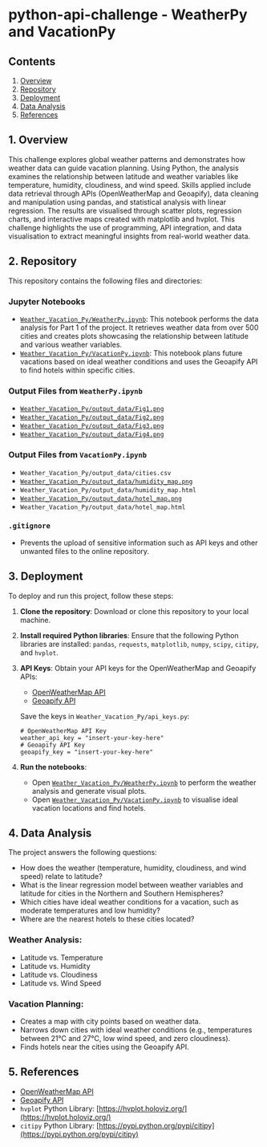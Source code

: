 # python-api-challenge - WeatherPy and VacationPy


## Contents

1. [Overview](#1-overview)
2. [Repository](#2-repository)
3. [Deployment](#3-deployment)
4. [Data Analysis](#4-data-analysis)
5. [References](#5-references)

## 1. Overview

This challenge explores global weather patterns and demonstrates how weather data can guide vacation planning. Using Python, the analysis examines the relationship between latitude and weather variables like temperature, humidity, cloudiness, and wind speed. Skills applied include data retrieval through APIs (OpenWeatherMap and Geoapify), data cleaning and manipulation using pandas, and statistical analysis with linear regression. The results are visualised through scatter plots, regression charts, and interactive maps created with matplotlib and hvplot. This challenge highlights the use of programming, API integration, and data visualisation to extract meaningful insights from real-world weather data.

## 2. Repository

This repository contains the following files and directories:

### Jupyter Notebooks
- [`Weather_Vacation_Py/WeatherPy.ipynb`](Weather_Vacation_Py/WeatherPy.ipynb): This notebook performs the data analysis for Part 1 of the project. It retrieves weather data from over 500 cities and creates plots showcasing the relationship between latitude and various weather variables.
- [`Weather_Vacation_Py/VacationPy.ipynb`](Weather_Vacation_Py/VacationPy.ipynb): This notebook plans future vacations based on ideal weather conditions and uses the Geoapify API to find hotels within specific cities.

### Output Files from `WeatherPy.ipynb`
- [`Weather_Vacation_Py/output_data/Fig1.png`](Weather_Vacation_Py/output_data/Fig1.png)
- [`Weather_Vacation_Py/output_data/Fig2.png`](Weather_Vacation_Py/output_data/Fig2.png)
- [`Weather_Vacation_Py/output_data/Fig3.png`](Weather_Vacation_Py/output_data/Fig3.png)
- [`Weather_Vacation_Py/output_data/Fig4.png`](Weather_Vacation_Py/output_data/Fig4.png)

### Output Files from `VacationPy.ipynb`
- `Weather_Vacation_Py/output_data/cities.csv`
- [`Weather_Vacation_Py/output_data/humidity_map.png`](Weather_Vacation_Py/output_data/humidity_map.png)
- `Weather_Vacation_Py/output_data/humidity_map.html`
- [`Weather_Vacation_Py/output_data/hotel_map.png`](Weather_Vacation_Py/output_data/hotel_map.png)
- `Weather_Vacation_Py/output_data/hotel_map.html`

### `.gitignore`
- Prevents the upload of sensitive information such as API keys and other unwanted files to the online repository.

## 3. Deployment

To deploy and run this project, follow these steps:

1. **Clone the repository**:
   Download or clone this repository to your local machine.

2. **Install required Python libraries**:
   Ensure that the following Python libraries are installed: `pandas`, `requests`, `matplotlib`, `numpy`, `scipy`, `citipy`, and `hvplot`.

3. **API Keys**:
   Obtain your API keys for the OpenWeatherMap and Geoapify APIs:
   - [OpenWeatherMap API](https://openweathermap.org/api)
   - [Geoapify API](https://www.geoapify.com)

   Save the keys in `Weather_Vacation_Py/api_keys.py`:

   ```
   # OpenWeatherMap API Key
   weather_api_key = "insert-your-key-here"
   # Geoapify API Key
   geoapify_key = "insert-your-key-here"
   ```

4. **Run the notebooks**:
   - Open [`Weather_Vacation_Py/WeatherPy.ipynb`](Weather_Vacation_Py/WeatherPy.ipynb) to perform the weather analysis and generate visual plots.
   - Open [`Weather_Vacation_Py/VacationPy.ipynb`](Weather_Vacation_Py/VacationPy.ipynb) to visualise ideal vacation locations and find hotels.

## 4. Data Analysis

The project answers the following questions:
- How does the weather (temperature, humidity, cloudiness, and wind speed) relate to latitude?
- What is the linear regression model between weather variables and latitude for cities in the Northern and Southern Hemispheres?
- Which cities have ideal weather conditions for a vacation, such as moderate temperatures and low humidity?
- Where are the nearest hotels to these cities located?

### Weather Analysis:
- Latitude vs. Temperature
- Latitude vs. Humidity
- Latitude vs. Cloudiness
- Latitude vs. Wind Speed

### Vacation Planning:
- Creates a map with city points based on weather data.
- Narrows down cities with ideal weather conditions (e.g., temperatures between 21°C and 27°C, low wind speed, and zero cloudiness).
- Finds hotels near the cities using the Geoapify API.

## 5. References

- [OpenWeatherMap API](https://openweathermap.org/api)
- [Geoapify API](https://www.geoapify.com)
- `hvplot` Python Library: [https://hvplot.holoviz.org/](https://hvplot.holoviz.org/)
- `citipy` Python Library: [https://pypi.python.org/pypi/citipy](https://pypi.python.org/pypi/citipy)

